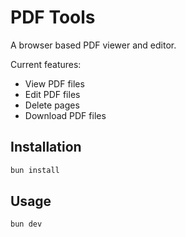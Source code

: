 # PDF Tools

A browser based PDF viewer and editor.

Current features:

- View PDF files
- Edit PDF files
- Delete pages
- Download PDF files

## Installation

```bash
bun install
```

## Usage

```bash
bun dev
```
